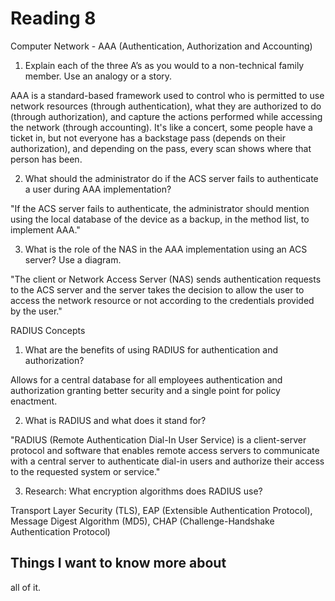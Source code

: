 # Reading 8

Computer Network - AAA (Authentication, Authorization and Accounting)

1. Explain each of the three A’s as you would to a non-technical family member. Use an analogy or a story.

AAA is a standard-based framework used to control who is permitted to use network resources (through authentication), what they are authorized to do (through authorization), and capture the actions performed while accessing the network (through accounting). It's like a concert, some people have a ticket in, but not everyone has a backstage pass (depends on their authorization), and depending on the pass, every scan shows where that person has been.

2. What should the administrator do if the ACS server fails to authenticate a user during AAA implementation?

"If the ACS server fails to authenticate, the administrator should mention using the local database of the device as a backup, in the method list, to implement AAA."

3. What is the role of the NAS in the AAA implementation using an ACS server? Use a diagram.

"The client or Network Access Server (NAS) sends authentication requests to the ACS server and the server takes the decision to allow the user to access the network resource or not according to the credentials provided by the user."

RADIUS Concepts

1. What are the benefits of using RADIUS for authentication and authorization?

Allows for a central database for all employees authentication and authorization granting better security and a single point for policy enactment.

2. What is RADIUS and what does it stand for?

"RADIUS (Remote Authentication Dial-In User Service) is a client-server protocol and software that enables remote access servers to communicate with a central server to authenticate dial-in users and authorize their access to the requested system or service."

3. Research: What encryption algorithms does RADIUS use?

Transport Layer Security (TLS), EAP (Extensible Authentication Protocol), Message Digest Algorithm (MD5), CHAP (Challenge-Handshake Authentication Protocol)

## Things I want to know more about

all of it.
